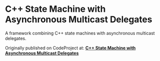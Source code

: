 # C++ State Machine with Asynchronous Multicast Delegates
A framework combining C++ state machines with asynchronous multicast delegates.

Originally published on CodeProject at: <a href="https://www.codeproject.com/Articles/1165243/Cplusplus-State-Machine-with-Asynchronous-Multicas"><strong>C++ State Machine with Asynchronous Multicast Delegates</strong></a>

